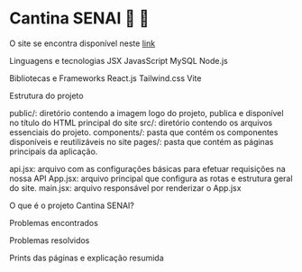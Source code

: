 # Cantina SENAI 🍔 🍟

O site se encontra disponível neste [link](https://sistema.cantinasenai.com.br/)

Linguagens e tecnologias
JSX
JavasScript
MySQL
Node.js


Bibliotecas e Frameworks
React.js
Tailwind.css
Vite

Estrutura do projeto

public/: diretório contendo a imagem logo do projeto, publica e disponível no título do HTML principal do site
src/: diretório contendo os arquivos essenciais do projeto.
components/: pasta que contém os componentes disponíveis e reutilizáveis no site
pages/: pasta que contém as páginas principais da aplicação.


api.jsx: arquivo com as configurações básicas para efetuar requisições na nossa API
App.jsx: arquivo principal que configura as rotas e estrutura geral do site.
main.jsx: arquivo responsável por renderizar o App.jsx

O que é o projeto Cantina SENAI?

Problemas encontrados

Problemas resolvidos

Prints das páginas e explicação resumida
